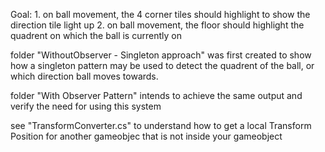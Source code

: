 Goal:
	1. on ball movement, the 4 corner tiles should highlight to show the direction tile light up
	2. on ball movement, the floor should highlight the quadrent on which the ball is currently on

folder "WithoutObserver - Singleton approach" was first created to show how a singleton pattern may be used to detect the quadrent of the ball, or which direction ball moves towards.

folder "With Observer Pattern" intends to achieve the same output and verify the need for using this system


see "TransformConverter.cs" to understand how to get a local Transform Position for another gameobjec that is not inside your gameobject
